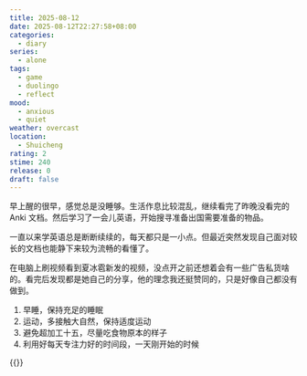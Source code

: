 ```yaml
---
title: 2025-08-12
date: 2025-08-12T22:27:58+08:00
categories:
  - diary
series:
  - alone
tags:
  - game
  - duolingo
  - reflect
mood:
  - anxious
  - quiet
weather: overcast
location:
  - Shuicheng
rating: 2
stime: 240
release: 0
draft: false
---
```

早上醒的很早，感觉总是没睡够。生活作息比较混乱，继续看完了昨晚没看完的 Anki 文档。然后学习了一会儿英语，开始搜寻准备出国需要准备的物品。

一直以来学英语总是断断续续的，每天都只是一小点。但最近突然发现自己面对较长的文档也能静下来较为流畅的看懂了。

在电脑上刷视频看到夏冰雹新发的视频，没点开之前还想着会有一些广告私货啥的。看完后发现都是她自己的分享，他的理念我还挺赞同的，只是好像自己都没有做到。

1. 早睡，保持充足的睡眠
2. 运动，多接触大自然，保持适度运动
3. 避免超加工十五，尽量吃食物原本的样子
4. 利用好每天专注力好的时间段，一天刚开始的时候

{{<bilibili BV1ExtbzKERz>}}